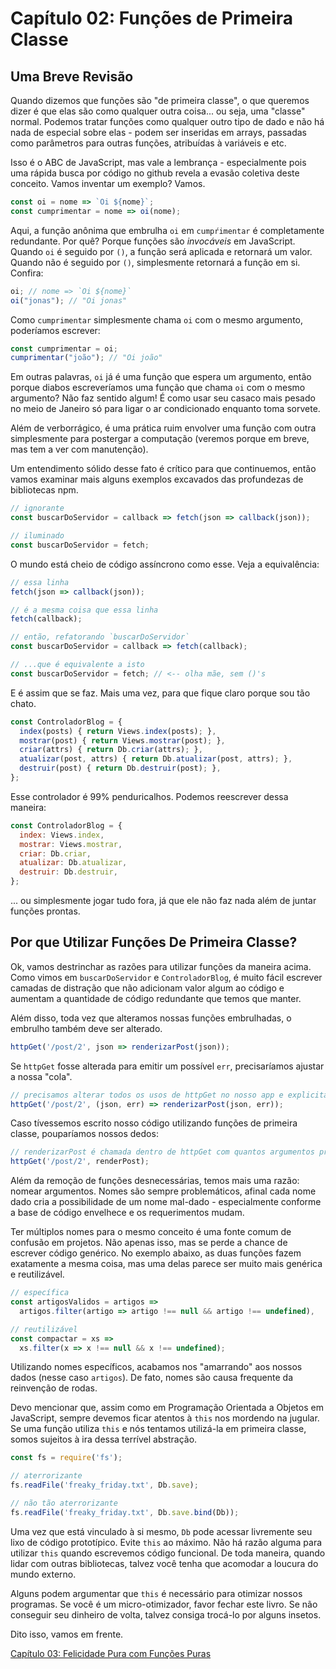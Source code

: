 # Capítulo 02: Funções de Primeira Classe

## Uma Breve Revisão
Quando dizemos que funções são "de primeira classe", o que queremos dizer é que elas são como qualquer outra coisa... ou seja, uma "classe" normal. Podemos tratar funções como qualquer outro tipo de dado e não há nada de especial sobre elas - podem ser inseridas em arrays, passadas como parâmetros para outras funções, atribuídas à variáveis e etc.

Isso é o ABC de JavaScript, mas vale a lembrança - especialmente pois uma rápida busca por código no github revela a evasão coletiva deste conceito. Vamos inventar um exemplo? Vamos.

```js
const oi = nome => `Oi ${nome}`;
const cumprimentar = nome => oi(nome);
```

Aqui, a função anônima que embrulha `oi` em `cumpŕimentar` é completamente redundante. Por quê? Porque funções são *invocáveis* em JavaScript. Quando `oi` é seguido por `()`, a função será aplicada e retornará um valor. Quando não é seguido por `()`, simplesmente retornará a função em si. Confira:

```js
oi; // nome => `Oi ${nome}`
oi("jonas"); // "Oi jonas"
```

Como `cumprimentar` simplesmente chama `oi` com o mesmo argumento, poderíamos escrever:

```js
const cumprimentar = oi;
cumprimentar("joão"); // "Oi joão"
```

Em outras palavras, `oi` já é uma função que espera um argumento, então porque diabos escreveríamos uma função que chama `oi` com o mesmo argumento? Não faz sentido algum! É como usar seu casaco mais pesado no meio de Janeiro só para ligar o ar condicionado enquanto toma sorvete.

Além de verborrágico, é uma prática ruim envolver uma função com outra simplesmente para postergar a computação (veremos porque em breve, mas tem a ver com manutenção).

Um entendimento sólido desse fato é crítico para que continuemos, então vamos examinar mais alguns exemplos excavados das profundezas de bibliotecas npm. 

```js
// ignorante
const buscarDoServidor = callback => fetch(json => callback(json));

// iluminado
const buscarDoServidor = fetch;
```

O mundo está cheio de código assíncrono como esse. Veja a equivalência:

```js
// essa linha
fetch(json => callback(json));

// é a mesma coisa que essa linha
fetch(callback);

// então, refatorando `buscarDoServidor`
const buscarDoServidor = callback => fetch(callback);

// ...que é equivalente a isto
const buscarDoServidor = fetch; // <-- olha mãe, sem ()'s
```

E é assim que se faz. Mais uma vez, para que fique claro porque sou tão chato.

```js
const ControladorBlog = {
  index(posts) { return Views.index(posts); },
  mostrar(post) { return Views.mostrar(post); },
  criar(attrs) { return Db.criar(attrs); },
  atualizar(post, attrs) { return Db.atualizar(post, attrs); },
  destruir(post) { return Db.destruir(post); },
};
```

Esse controlador é 99% penduricalhos. Podemos reescrever dessa maneira:

```js
const ControladorBlog = {
  index: Views.index,
  mostrar: Views.mostrar,
  criar: Db.criar,
  atualizar: Db.atualizar,
  destruir: Db.destruir,
};
```

... ou simplesmente jogar tudo fora, já que ele não faz nada além de juntar funções prontas.

## Por que Utilizar Funções De Primeira Classe?

Ok, vamos destrinchar as razões para utilizar funções da maneira acima. Como vimos em `buscarDoServidor` e `ControladorBlog`, é muito fácil escrever camadas de distração que não adicionam valor algum ao código e aumentam a quantidade de código redundante que temos que manter.

Além disso, toda vez que alteramos nossas funções embrulhadas, o embrulho também deve ser alterado.

```js
httpGet('/post/2', json => renderizarPost(json));
```

Se `httpGet` fosse alterada para emitir um possível `err`, precisaríamos ajustar a nossa "cola".

```js
// precisamos alterar todos os usos de httpGet no nosso app e explicitamente passar err
httpGet('/post/2', (json, err) => renderizarPost(json, err));
```

Caso tívessemos escrito nosso código utilizando funções de primeira classe, pouparíamos nossos dedos:

```js
// renderizarPost é chamada dentro de httpGet com quantos argumentos precisar
httpGet('/post/2', renderPost);
```

Além da remoção de funções desnecessárias, temos mais uma razão: nomear argumentos. Nomes são sempre problemáticos, afinal cada nome dado cria a possibilidade de um nome mal-dado - especialmente conforme a base de código envelhece e os requerimentos mudam.

Ter múltiplos nomes para o mesmo conceito é uma fonte comum de confusão em projetos. Não apenas isso, mas se perde a chance de escrever código genérico. No exemplo abaixo, as duas funções fazem exatamente a mesma coisa, mas uma delas parece ser muito mais genérica e reutilizável.

```js
// específica
const artigosValidos = artigos =>
  artigos.filter(artigo => artigo !== null && artigo !== undefined),

// reutilizável
const compactar = xs => 
  xs.filter(x => x !== null && x !== undefined);
```

Utilizando nomes específicos, acabamos nos "amarrando" aos nossos dados (nesse caso `artigos`). De fato, nomes são causa frequente da reinvenção de rodas.

Devo mencionar que, assim como em Programação Orientada a Objetos em JavaScript, sempre devemos ficar atentos à `this` nos mordendo na jugular. Se uma função utiliza `this` e nós tentamos utilizá-la em primeira classe, somos sujeitos à ira dessa terrível abstração.

```js
const fs = require('fs');

// aterrorizante
fs.readFile('freaky_friday.txt', Db.save);

// não tão aterrorizante
fs.readFile('freaky_friday.txt', Db.save.bind(Db));
```

Uma vez que está vinculado à si mesmo, `Db` pode acessar livremente seu lixo de código prototípico. Evite `this` ao máximo. Não há razão alguma para utilizar `this` quando escrevemos código funcional. De toda maneira, quando lidar com outras bibliotecas, talvez você tenha que acomodar a loucura do mundo externo.

Alguns podem argumentar que `this` é necessário para otimizar nossos programas. Se você é um micro-otimizador, favor fechar este livro. Se não conseguir seu dinheiro de volta, talvez consiga trocá-lo por alguns insetos.

Dito isso, vamos em frente.

[Capítulo 03: Felicidade Pura com Funções Puras](ch03.md)
